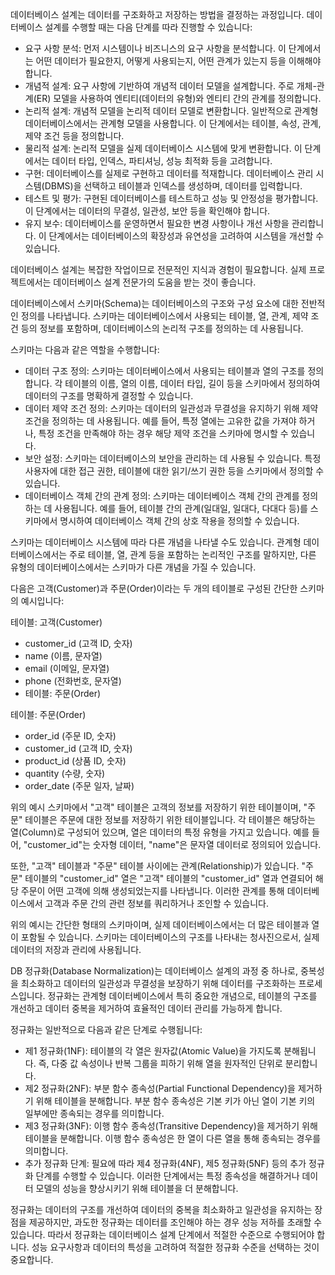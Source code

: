 데이터베이스 설계는 데이터를 구조화하고 저장하는 방법을 결정하는 과정입니다. 데이터베이스 설계를 수행할 때는 다음 단계를 따라 진행할 수 있습니다:

* 요구 사항 분석: 먼저 시스템이나 비즈니스의 요구 사항을 분석합니다. 이 단계에서는 어떤 데이터가 필요한지, 어떻게 사용되는지, 어떤 관계가 있는지 등을 이해해야 합니다.
* 개념적 설계: 요구 사항에 기반하여 개념적 데이터 모델을 설계합니다. 주로 개체-관계(ER) 모델을 사용하여 엔티티(데이터의 유형)와 엔티티 간의 관계를 정의합니다.
* 논리적 설계: 개념적 모델을 논리적 데이터 모델로 변환합니다. 일반적으로 관계형 데이터베이스에서는 관계형 모델을 사용합니다. 이 단계에서는 테이블, 속성, 관계, 제약 조건 등을 정의합니다.
* 물리적 설계: 논리적 모델을 실제 데이터베이스 시스템에 맞게 변환합니다. 이 단계에서는 데이터 타입, 인덱스, 파티셔닝, 성능 최적화 등을 고려합니다.
* 구현: 데이터베이스를 실제로 구현하고 데이터를 적재합니다. 데이터베이스 관리 시스템(DBMS)을 선택하고 테이블과 인덱스를 생성하며, 데이터를 입력합니다.
* 테스트 및 평가: 구현된 데이터베이스를 테스트하고 성능 및 안정성을 평가합니다. 이 단계에서는 데이터의 무결성, 일관성, 보안 등을 확인해야 합니다.
* 유지 보수: 데이터베이스를 운영하면서 필요한 변경 사항이나 개선 사항을 관리합니다. 이 단계에서는 데이터베이스의 확장성과 유연성을 고려하여 시스템을 개선할 수 있습니다.

데이터베이스 설계는 복잡한 작업이므로 전문적인 지식과 경험이 필요합니다. 실제 프로젝트에서는 데이터베이스 설계 전문가의 도움을 받는 것이 좋습니다.

데이터베이스에서 스키마(Schema)는 데이터베이스의 구조와 구성 요소에 대한 전반적인 정의를 나타냅니다. 스키마는 데이터베이스에서 사용되는 테이블, 열, 관계, 제약 조건 등의 정보를 포함하며, 데이터베이스의 논리적 구조를 정의하는 데 사용됩니다.

스키마는 다음과 같은 역할을 수행합니다:
* 데이터 구조 정의: 스키마는 데이터베이스에서 사용되는 테이블과 열의 구조를 정의합니다. 각 테이블의 이름, 열의 이름, 데이터 타입, 길이 등을 스키마에서 정의하여 데이터의 구조를 명확하게 결정할 수 있습니다.
* 데이터 제약 조건 정의: 스키마는 데이터의 일관성과 무결성을 유지하기 위해 제약 조건을 정의하는 데 사용됩니다. 예를 들어, 특정 열에는 고유한 값을 가져야 하거나, 특정 조건을 만족해야 하는 경우 해당 제약 조건을 스키마에 명시할 수 있습니다.
* 보안 설정: 스키마는 데이터베이스의 보안을 관리하는 데 사용될 수 있습니다. 특정 사용자에 대한 접근 권한, 테이블에 대한 읽기/쓰기 권한 등을 스키마에서 정의할 수 있습니다.
* 데이터베이스 객체 간의 관계 정의: 스키마는 데이터베이스 객체 간의 관계를 정의하는 데 사용됩니다. 예를 들어, 테이블 간의 관계(일대일, 일대다, 다대다 등)를 스키마에서 명시하여 데이터베이스 객체 간의 상호 작용을 정의할 수 있습니다.

스키마는 데이터베이스 시스템에 따라 다른 개념을 나타낼 수도 있습니다. 관계형 데이터베이스에서는 주로 테이블, 열, 관계 등을 포함하는 논리적인 구조를 말하지만, 다른 유형의 데이터베이스에서는 스키마가 다른 개념을 가질 수 있습니다.

다음은 고객(Customer)과 주문(Order)이라는 두 개의 테이블로 구성된 간단한 스키마의 예시입니다:

테이블: 고객(Customer)
* customer_id (고객 ID, 숫자)
* name (이름, 문자열)
* email (이메일, 문자열)
* phone (전화번호, 문자열)
* 테이블: 주문(Order)

테이블: 주문(Order)
* order_id (주문 ID, 숫자)
* customer_id (고객 ID, 숫자)
* product_id (상품 ID, 숫자)
* quantity (수량, 숫자)
* order_date (주문 일자, 날짜)

위의 예시 스키마에서 "고객" 테이블은 고객의 정보를 저장하기 위한 테이블이며, "주문" 테이블은 주문에 대한 정보를 저장하기 위한 테이블입니다. 각 테이블은 해당하는 열(Column)로 구성되어 있으며, 열은 데이터의 특정 유형을 가지고 있습니다. 예를 들어, "customer_id"는 숫자형 데이터, "name"은 문자열 데이터로 정의되어 있습니다.
 
또한, "고객" 테이블과 "주문" 테이블 사이에는 관계(Relationship)가 있습니다. "주문" 테이블의 "customer_id" 열은 "고객" 테이블의 "customer_id" 열과 연결되어 해당 주문이 어떤 고객에 의해 생성되었는지를 나타냅니다. 이러한 관계를 통해 데이터베이스에서 고객과 주문 간의 관련 정보를 쿼리하거나 조인할 수 있습니다.

위의 예시는 간단한 형태의 스키마이며, 실제 데이터베이스에서는 더 많은 테이블과 열이 포함될 수 있습니다. 스키마는 데이터베이스의 구조를 나타내는 청사진으로서, 실제 데이터의 저장과 관리에 사용됩니다.

DB 정규화(Database Normalization)는 데이터베이스 설계의 과정 중 하나로, 중복성을 최소화하고 데이터의 일관성과 무결성을 보장하기 위해 데이터를 구조화하는 프로세스입니다. 정규화는 관계형 데이터베이스에서 특히 중요한 개념으로, 테이블의 구조를 개선하고 데이터 중복을 제거하여 효율적인 데이터 관리를 가능하게 합니다.

정규화는 일반적으로 다음과 같은 단계로 수행됩니다:

* 제1 정규화(1NF): 테이블의 각 열은 원자값(Atomic Value)을 가지도록 분해됩니다. 즉, 다중 값 속성이나 반복 그룹을 피하기 위해 열을 원자적인 단위로 분리합니다.
* 제2 정규화(2NF): 부분 함수 종속성(Partial Functional Dependency)을 제거하기 위해 테이블을 분해합니다. 부분 함수 종속성은 기본 키가 아닌 열이 기본 키의 일부에만 종속되는 경우를 의미합니다.
* 제3 정규화(3NF): 이행 함수 종속성(Transitive Dependency)을 제거하기 위해 테이블을 분해합니다. 이행 함수 종속성은 한 열이 다른 열을 통해 종속되는 경우를 의미합니다.
* 추가 정규화 단계: 필요에 따라 제4 정규화(4NF), 제5 정규화(5NF) 등의 추가 정규화 단계를 수행할 수 있습니다. 이러한 단계에서는 특정 종속성을 해결하거나 데이터 모델의 성능을 향상시키기 위해 테이블을 더 분해합니다.

정규화는 데이터의 구조를 개선하여 데이터의 중복을 최소화하고 일관성을 유지하는 장점을 제공하지만, 과도한 정규화는 데이터를 조인해야 하는 경우 성능 저하를 초래할 수 있습니다. 따라서 정규화는 데이터베이스 설계 단계에서 적절한 수준으로 수행되어야 합니다. 성능 요구사항과 데이터의 특성을 고려하여 적절한 정규화 수준을 선택하는 것이 중요합니다.
